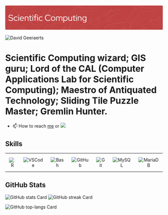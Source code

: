 ![Header](./github-header-image.png)

![David Geeraerts](https://helpwiki.evergreen.edu/wiki/images/5/5b/Davidg.jpeg)

# Scientific Computing wizard; GIS guru; Lord of the CAL (Computer Applications Lab for Scientific Computing); Maestro of Antiquated Technology; Sliding Tile Puzzle Master; Gremlin Hunter.


- 📫 How to reach [me](https://helpwiki.evergreen.edu/wiki/index.php/User:Geeraerd) or <a href="dgeeraerts.evergreen@gmail.com" target="_blank"><img src="https://img.shields.io/badge/Gmail-D14836?style=flat&logo=gmail&logoColor=white" height="28" style="margin-right: 4px"></a>


 ## Skills

<table style="width: 100%; border: 0px solid white;"><tr><td style="text-align: center; border: 0px; padding: 12px;"><img src="https://skillicons.dev/icons?i=r" height="44" alt="R"/></td><td style="text-align: center; border: 0px; padding: 12px;"><img src="https://skillicons.dev/icons?i=vscode" height="44" alt="VSCode"/></td><td style="text-align: center; border: 0px; padding: 12px;"><img src="https://skillicons.dev/icons?i=bash" height="44" alt="Bash"/></td><td style="text-align: center; border: 0px; padding: 12px;"><img src="https://cdn.simpleicons.org/github/181717" height="44" alt="GitHub"/></td><td style="text-align: center; border: 0px; padding: 12px;"><img src="https://cdn.simpleicons.org/git/F1502F" height="44" alt="Git"/></td><td style="text-align: center; border: 0px; padding: 12px;"><img src="https://cdn.simpleicons.org/mysql/4479A1" height="44" alt="MySQL"/></td><td style="text-align: center; border: 0px; padding: 12px;"><img src="https://cdn.simpleicons.org/mariadb/003545" height="44" alt="MariaDB"/></td></table>

 ## GitHub Stats

<p align="left">
  <img width="48%" src="https://github-readme-stats.vercel.app/api?username=DavidGeeraerts&theme=react&hide_title=false&hide_rank=false&show_icons=false&include_all_commits=false&count_private=true&line_height=23" alt="GitHub stats Card" />
  <img width="48%" src="https://streak-stats.demolab.com/?user=DavidGeeraerts&theme=react&hide_border=false&date_format=M+j%5B%2C+Y%5D&mode=daily&hide_total_contributions=false&hide_current_streak=false&hide_longest_streak=false&card_height=200" alt="GitHub streak Card" />
</p>

<p align="left">
  <img width="48%" src="https://github-readme-stats.vercel.app/api/top-langs?username=DavidGeeraerts&theme=react&hide_title=false&layout=compact&langs_count=6&hide_progress=false&card_width=400" alt="GitHub top-langs Card" />
</p>

 <!---
 [![David Geeraerts GitHub stats](https://github-readme-stats.vercel.app/api?username=DavidGeeraerts)](https://github.com/DavidGeeraerts/github-readme-stats)
--->

<!---
DavidGeeraerts/DavidGeeraerts is a ✨ special ✨ repository because its `README.md` (this file) appears on your GitHub profile.
You can click the Preview link to take a look at your changes.
--->
